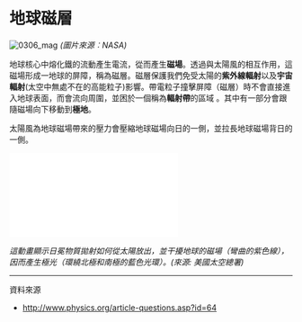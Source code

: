 # 地球磁層

![0306_mag](./static/0306_mag.gif)
*(圖片來源︰NASA)*

地球核心中熔化鐵的流動產生電流，從而產生**磁場**。透過與太陽風的相互作用，這磁場形成一地球的屏障，稱為磁層。磁層保護我們免受太陽的**紫外線輻射**以及**宇宙輻射**(太空中無處不在的高能粒子)影響。帶電粒子撞擊屏障（磁層）時不會直接進入地球表面，而會流向周圍，並困於一個稱為**輻射帶**的區域 。其中有一部分會跟隨磁場向下移動到**極地**。

太陽風為地球磁場帶來的壓力會壓縮地球磁場向日的一側，並拉長地球磁場背日的一側。

<iframe src="./videos/magnetic_field.mp4" frameborder="0" allowfullscreen></iframe>

*這動畫顯示日冕物質拋射如何從太陽放出，並干擾地球的磁場（彎曲的紫色線），因而產生極光（環繞北極和南極的藍色光環）。(來源: 美國太空總署)*

---

資料來源

- http://www.physics.org/article-questions.asp?id=64

